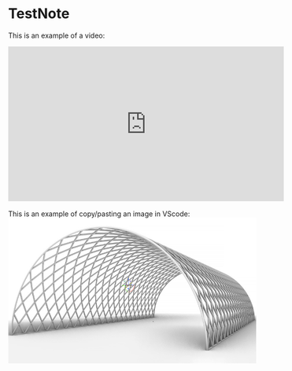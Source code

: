 # TestNote

This is an example of a video:

<iframe width="560" height="315" src="https://www.youtube.com/embed/CaDcWZh717o" title="YouTube video player" frameborder="0" allow="accelerometer; autoplay; clipboard-write; encrypted-media; gyroscope; picture-in-picture; web-share" allowfullscreen></iframe>

This is an example of copy/pasting an image in VScode:
![Alt text](../../../Grasshopper-cover.jpg)

